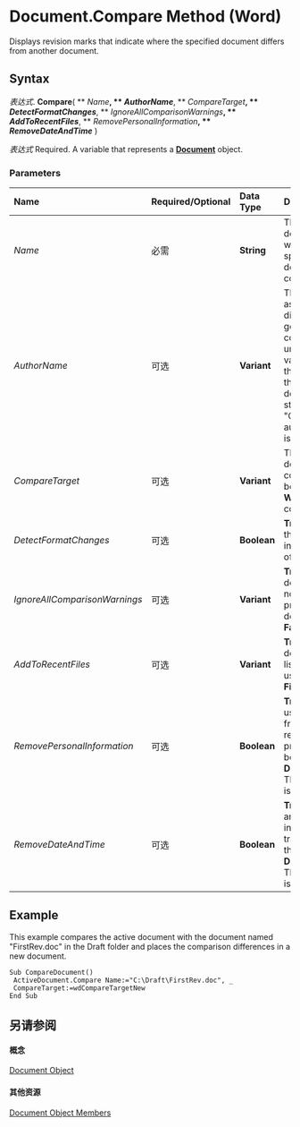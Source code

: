 
# Document.Compare Method (Word)

Displays revision marks that indicate where the specified document differs from another document.


## Syntax

 _表达式_. **Compare**( ** _Name_**, ** _AuthorName_**, ** _CompareTarget_**, ** _DetectFormatChanges_**, ** _IgnoreAllComparisonWarnings_**, ** _AddToRecentFiles_**, ** _RemovePersonalInformation_**, ** _RemoveDateAndTime_** )

 _表达式_ Required. A variable that represents a **[Document](8d83487a-2345-a036-a916-971c9db5b7fb.md)** object.


### Parameters



|**Name**|**Required/Optional**|**Data Type**|**Description**|
|:-----|:-----|:-----|:-----|
| _Name_|必需|**String**|The name of the document with which the specified document is compared.|
| _AuthorName_|可选|**Variant**|The reviewer name associated with the differences generated by the comparison. If unspecified, the value defaults to the author name of the revised document or the string "Comparison" if no author information is present.|
| _CompareTarget_|可选|**Variant**|The target document for the comparison. Can be any  **WdCompareTarget** constant.|
| _DetectFormatChanges_|可选|**Boolean**|**True** (default) for the comparison to include detection of format changes.|
| _IgnoreAllComparisonWarnings_|可选|**Variant**|**True** compares the documents without notifying a user of problems. The default value is **False**.|
| _AddToRecentFiles_|可选|**Variant**|**True** adds the document to the list of recently used files on the **File** menu.|
| _RemovePersonalInformation_|可选|**Boolean**|**True** removes all user information from comments, revisions, and the properties dialog box in the returned **Document** object . The default value is **False**.|
| _RemoveDateAndTime_|可选|**Boolean**|**True** removes date and time stamp information from tracked changes in the returned **Document** object. The default value is **False**.|

## Example

This example compares the active document with the document named "FirstRev.doc" in the Draft folder and places the comparison differences in a new document.


```
Sub CompareDocument() 
 ActiveDocument.Compare Name:="C:\Draft\FirstRev.doc", _ 
 CompareTarget:=wdCompareTargetNew 
End Sub
```


## 另请参阅


#### 概念


[Document Object](8d83487a-2345-a036-a916-971c9db5b7fb.md)
#### 其他资源


[Document Object Members](http://msdn.microsoft.com/library/fc9ab457-0888-f917-3d52-387168ac23b9%28Office.15%29.aspx)
